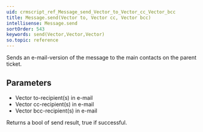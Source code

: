 ```yaml
---
uid: crmscript_ref_Message_send_Vector_to_Vector_cc_Vector_bcc
title: Message.send(Vector to, Vector cc, Vector bcc)
intellisense: Message.send
sortOrder: 543
keywords: send(Vector,Vector,Vector)
so.topic: reference
---
```


Sends an e-mail-version of the message to the main contacts on the parent ticket.



## Parameters


 - Vector to-recipient(s) in e-mail
 - Vector cc-recipient(s) in e-mail
 - Vector bcc-recipient(s) in e-mail


Returns a bool of send result, true if successful.


